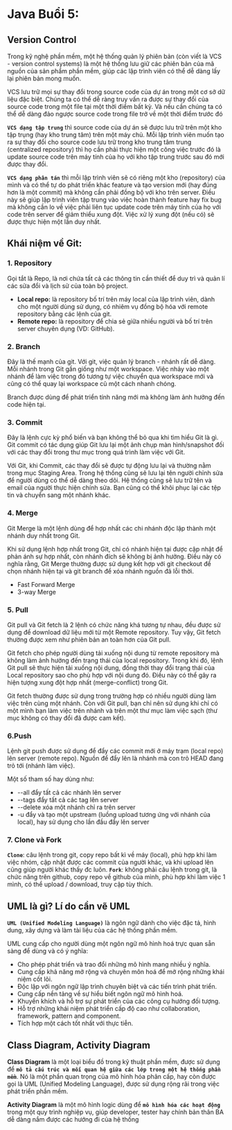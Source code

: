 # Java Buổi 5:

## Version Control
Trong kỹ nghệ phần mềm, một hệ thống quản lý phiên bản (còn viết là VCS - version control systems) là một hệ thống lưu giữ các phiên bản của mã nguồn của sản phẩm phần mềm, giúp các lập trình viên có thể dễ dàng lấy lại phiên bản mong muốn.

VCS lưu trữ mọi sự thay đổi trong source code của dự án trong một cơ sở dữ liệu đặc biệt. Chúng ta có thể dễ ràng truy vấn ra được sự thay đổi của source code trong một file tại một thời điểm bất kỳ. Và nếu cần chúng ta có thể dễ dàng đảo ngược source code trong file trở về một thời điểm trước đó

**`VCS dạng tập trung`** thì source code của dự án sẽ được lưu trữ trên một kho tập trụng (hay kho trung tâm) trên một máy chủ. Mỗi lập trình viên muốn tạo ra sự thay đổi cho source code lưu trữ trong kho trung tâm trung (centralized repository) thì họ cần phải thực hiện một công việc trước đó là update source code trên máy tính của họ với kho tập trung trước sau đó mới được thay đổi.

**`VCS dạng phân tán`** thì mỗi lập trình viên sẽ có riêng một kho (repository) của mình và có thể tự do phát triển khác feature và tạo version mới (hay đúng hơn là một commit) mà không cần phải đồng bộ với kho trên server. Điều này sẽ giúp lập trình viên tập trung vào việc hoàn thành feature hay fix bug mà không cần lo về việc phải liên tục update code trên máy tính của họ với code trên server để giảm thiểu xung đột. Việc xử lý xung đột (nếu có) sẽ được thực hiện một lần duy nhất.

## Khái niệm về Git:
### 1. Repository
Gọi tắt là Repo, là nơi chứa tất cả các thông tin cần thiết để duy trì và quản lí các sửa đổi và lịch sử của toàn bộ project.
- **Local repo:** là repository bố trí trên máy local của lập trình viên, dành cho một người dùng sử dụng, có nhiêm vụ đồng bộ hóa với remote repository bằng các lệnh của git.
- **Remote repo:** là repository để chia sẻ giữa nhiều người và bố trí trên server chuyên dụng (VD: GitHub).

### 2. Branch
Đây là thế mạnh của git. Với git, việc quản lý branch - nhánh rất dễ dàng. Mỗi nhánh trong Git gần giống như một workspace. Việc nhảy vào một nhánh để làm việc trong đó tương tự việc chuyển qua workspace mới và cũng có thể quay lại workspace cũ một cách nhanh chóng.

Branch được dùng để phát triển tính năng mới mà không làm ảnh hưởng đến code hiện tại.

### 3. Commit
Đây là lệnh cực kỳ phổ biến và bạn không thể bỏ qua khi tìm hiểu Git là gì. Git commit có tác dụng giúp Git lưu lại một ảnh chụp màn hình/snapshot đối với các thay đổi trong thư mục trong quá trình làm việc với Git. 

Với Git, khi Commit, các thay đổi sẽ được tự động lưu lại và thường nằm trong mục Staging Area. Trong hệ thống cũng sẽ lưu lại tên người chỉnh sửa để người dùng có thể dễ dàng theo dõi. Hệ thống cũng sẽ lưu trữ tên và email của người thực hiện chính sửa. Bạn cũng có thể khôi phục lại các tệp tin và chuyển sang một nhánh khác. 

### 4. Merge
Git Merge là một lệnh dùng để hợp nhất các chi nhánh độc lập thành một nhánh duy nhất trong Git.

Khi sử dụng lệnh hợp nhất trong Git, chỉ có nhánh hiện tại được cập nhật để phản ánh sự hợp nhất, còn nhánh đích sẽ không bị ảnh hưởng. Điều này có nghĩa rằng, Git Merge thường được sử dụng kết hợp với git checkout để chọn nhánh hiện tại và git branch để xóa nhánh nguồn đã lỗi thời.
- Fast Forward Merge
- 3-way Merge

### 5. Pull
Git pull và Git fetch là 2 lệnh có chức năng khá tương tự nhau, đều được sử dụng để download dữ liệu mới từ một Remote repository. Tuy vậy, Git fetch thường được xem như phiên bản an toàn hơn của Git pull.

Git fetch cho phép người dùng tải xuống nội dung từ remote repository mà không làm ảnh hưởng đến trạng thái của local repository. Trong khi đó, lệnh Git pull sẽ thực hiện tải xuống nội dung, đồng thời thay đổi trạng thái của Local repository sao cho phù hợp với nội dung đó. Điều này có thể gây ra hiện tượng xung đột hợp nhất (merge-conflict) trong Git.

Git fetch thường được sử dụng trong trường hợp có nhiều người dùng làm việc trên cùng một nhánh. Còn với Git pull, bạn chỉ nên sử dụng khi chỉ có một mình bạn làm việc trên nhánh và trên một thư mục làm việc sạch (thư mục không có thay đổi đã được cam kết).

### 6.Push
Lệnh git push được sử dụng để đẩy các commit mới ở máy trạm (local repo) lên server (remote repo). Nguồn để đẩy lên là nhánh mà con trỏ HEAD đang trỏ tới (nhánh làm việc).

Một số tham số hay dùng như:

- --all đẩy tất cả các nhánh lên server
- --tags đẩy tất cả các tag lên server
- --delete xóa một nhánh chỉ ra trên server
- -u đẩy và tạo một upstream (luồng upload tương ứng với nhánh của local), hay sử dụng cho lần đầu đẩy lên server

### 7. Clone và Fork
**`Clone`**: câu lệnh trong git, copy repo bất kì về máy (local), phù hợp khi làm việc nhóm, cập nhật được các commit của người khác, và khi upload lên cũng giúp người khác thấy đc luôn.
**`Fork`**: không phải câu lệnh trong git, là chức năng trên github, copy repo về github của mình, phù hợp khi làm việc 1 mình, có thể upload / download, truy cập tùy thích.


## UML là gì? Lí do cần vẽ UML
**`UML (Unified Modeling Language)`** là ngôn ngữ dành cho việc đặc tả, hình dung, xây dựng và làm tài liệu của các hệ thống phần mềm.

UML cung cấp cho người dùng một ngôn ngữ mô hình hoá trực quan sẵn sàng để dùng và có ý nghĩa:

- Cho phép phát triển và trao đổi những mô hình mang nhiều ý nghĩa.
- Cung cấp khả năng mở rộng và chuyên môn hoá để mở rộng những khái niệm cốt lõi.
- Độc lập với ngôn ngữ lập trình chuyên biệt và các tiến trình phát triển.
- Cung cấp nền tảng về sự hiểu biết ngôn ngữ mô hình hoá.
- Khuyến khích và hỗ trợ sự phát triển của các công cụ hướng đối tượng.
- Hỗ trợ những khái niệm phát triển cấp độ cao như collaboration, framework, pattern and component.
- Tích hợp một cách tốt nhất với thực tiễn.

## Class Diagram, Activity Diagram
**Class Diagram** là một loại biểu đồ trong kỹ thuật phần mềm, được sử dụng để **`mô tả cấu trúc và mối quan hệ giữa các lớp trong một hệ thống phần mềm`**. Nó là một phần quan trọng của mô hình hóa phân cấp, hay còn được gọi là UML (Unified Modeling Language), được sử dụng rộng rãi trong việc phát triển phần mềm.

**Activity Diagram** là một mô hình logic dùng để **`mô hình hóa các hoạt động`** trong một quy trình nghiệp vụ, giúp developer, tester hay chính bản thân BA dễ dàng nắm được các hướng đi của hệ thống

